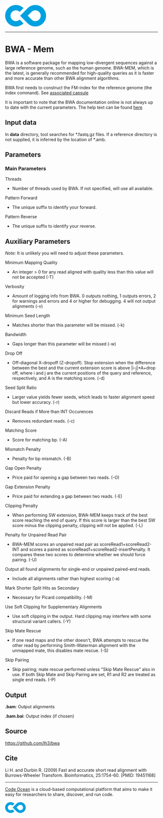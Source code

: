 [![Code Ocean Logo](images/CO_logo_135x72.png)](http://codeocean.com/product)

<hr>

# BWA - Mem

BWA is a software package for mapping low-divergent sequences against a large reference genome, such as the human genome. BWA-MEM, which is the latest, is generally recommended for high-quality queries as it is faster and more accurate than other BWA alignment algorithms. 

BWA first needs to construct the FM-index for the reference genome (the index command). See [associated capsule](https://apps.codeocean.com/capsule/9591214)

It is important to note that the BWA documentation online is not always up to date with the current parameters. The help text can be found [here](bwa_help_text.txt)

## Input data

In **data** directory, tool searches for *.fastq.gz files. If a reference directory is not supplied, it is inferred by the location of \*.amb. 

## Parameters 
### Main Parameters
Threads
- Number of threads used by BWA. If not specified, will use all available. 

Pattern Forward
- The unique suffix to identify your forward. 

Pattern Reverse
- The unique suffix to identify your reverse.

## Auxiliary Parameters
*Note:* It is unlikely you will need to adjust these parameters.  

Minimum Mapping Quality
- An integer > 0 for any read aligned with quality less than this value will not be accepted (-T)

Verbosity
- Amount of logging info from BWA. 0 outputs nothing, 1 outputs errors, 2 for warnings and errors and 4 or higher for debugging. 4 will not output alignments (-v)

Minimum Seed Length
- Matches shorter than this parameter will be missed. (-k)

Bandwidth 
- Gaps longer than this parameter will be missed (-w)

Drop Off 
- Off-diagonal X-dropoff (Z-dropoff). Stop extension when the difference between the best and the current extension score is above |i-j|*A+drop off, where i and j are the current positions of the query and reference, respectively, and A is the matching score. (-d)

Seed Split Ratio
- Larger value yields fewer seeds, which leads to faster alignment speed but lower accuracy. (-r)

Discard Reads if More than INT Occurences
- Removes redundant reads. (-c)

Matching Score 
- Score for matching bp. (-A)

Mismatch Penalty 
- Penalty for bp mismatch. (-B)

Gap Open Penalty
- Price paid for opening a gap between two reads. (-O)

Gap Extension Penalty 
- Price paid for extending a gap between two reads. (-E)

Clipping Penalty 
- When performing SW extension, BWA-MEM keeps track of the best score reaching the end of query. If this score is larger than the best SW score minus the clipping penalty, clipping will not be applied. (-L)

Penalty for Unpaired Read Pair 
- BWA-MEM scores an unpaired read pair as scoreRead1+scoreRead2-INT and scores a paired as scoreRead1+scoreRead2-insertPenalty. It compares these two scores to determine whether we should force pairing. (-U)


Output all found alignments for single-end or unpaired paired-end reads.
- Include all alignments rather than highest scoring (-a)

Mark Shorter Split Hits as Secondary
- Necessary for Picard compatibility. (-M)

Use Soft Clipping for Supplementary Alignments
- Use soft clipping in the output. Hard clipping may interfere with some structural variant callers. (-Y)

Skip Mate Rescue
- If one read maps and the other doesn't, BWA attempts to rescue the other read by performing Smith-Waterman alignment with the unmapped mate, this disables mate rescue. (-S)

Skip Pairing
- Skip pairing; mate rescue performed unless "Skip Mate Rescue" also in use. If both Skip Mate and Skip Pairing are set, R1 and R2 are treated as single end reads. (-P)

## Output

**.bam**: Output alignments

**.bam.bai**: Output index (if chosen)

## Source 

https://github.com/lh3/bwa

## Cite

Li H. and Durbin R. (2009) Fast and accurate short read alignment with Burrows-Wheeler Transform. Bioinformatics, 25:1754-60. [PMID: 19451168]

<hr>

[Code Ocean](https://codeocean.com/) is a cloud-based computational platform that aims to make it easy for researchers to share, discover, and run code.<br /><br />
[![Code Ocean Logo](images/CO_logo_68x36.png)](https://www.codeocean.com)